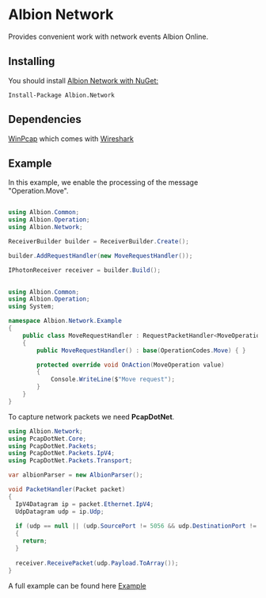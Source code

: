 # Albion Network

Provides convenient work with network events Albion Online.

## Installing
You should install [Albion Network with NuGet:](https://www.nuget.org/packages/Albion.Network/)
```
Install-Package Albion.Network
```

## Dependencies
[WinPcap](https://www.winpcap.org) which comes with [Wireshark](https://www.wireshark.org)

## Example
In this example, we enable the processing of the message "Operation.Move".
```c#

using Albion.Common;
using Albion.Operation;
using Albion.Network;

ReceiverBuilder builder = ReceiverBuilder.Create();

builder.AddRequestHandler(new MoveRequestHandler());

IPhotonReceiver receiver = builder.Build();
            
```

```c#
using Albion.Common;
using Albion.Operation;
using System;

namespace Albion.Network.Example
{
    public class MoveRequestHandler : RequestPacketHandler<MoveOperation>
    {
        public MoveRequestHandler() : base(OperationCodes.Move) { }

        protected override void OnAction(MoveOperation value)
        {
            Console.WriteLine($"Move request");
        }
    }
}
```

To capture network packets we need **PcapDotNet**.
```c#
using Albion.Network;
using PcapDotNet.Core;
using PcapDotNet.Packets;
using PcapDotNet.Packets.IpV4;
using PcapDotNet.Packets.Transport;

var albionParser = new AlbionParser();

void PacketHandler(Packet packet)
{
  IpV4Datagram ip = packet.Ethernet.IpV4;
  UdpDatagram udp = ip.Udp;
  
  if (udp == null || (udp.SourcePort != 5056 && udp.DestinationPort != 5056))
  {
    return;
  }
  
  receiver.ReceivePacket(udp.Payload.ToArray());
}
```

A full example can be found here [Example](https://github.com/DocTi/albion-network/blob/master/Albion.Network.Example/Program.cs)
